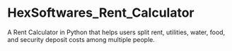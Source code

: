 # HexSoftwares_Rent_Calculator
 A Rent Calculator in Python that helps users split rent, utilities, water, food, and security deposit costs among multiple people.
